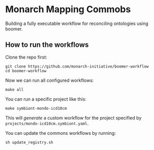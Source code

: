 # Monarch Mapping Commobs

Building a fully executable workflow for reconciling ontologies using boomer.

## How to run the workflows

Clone the repo first:

```
git clone https://github.com/monarch-initiative/boomer-workflow
cd boomer-workflow
```

Now we can run all configured workflows:

```
make all
```

You can run a specific project like this:

```
make symbiont-mondo-icd10cm
```

This will _generate_ a custom workflow for the project specified by `projects/mondo-icd10cm.symbiont.yaml`.

You can update the commons workflows by running:

```
sh update_registry.sh
```
